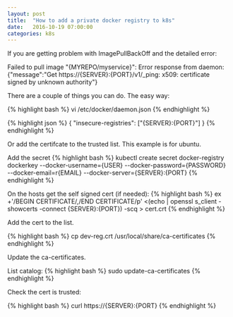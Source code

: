```yaml
---
layout: post
title:  "How to add a private docker registry to k8s"
date:   2016-10-19 07:00:00
categories: k8s
---
```


If you are getting problem with ImagePullBackOff and the detailed error:

Failed to pull image "{MYREPO/myservice}": Error response from daemon: {"message":"Get https://{SERVER}:{PORT}/v1/_ping: x509: certificate signed by unknown authority"}

There are a couple of things you can do.  The easy way:

{% highlight bash %}
vi /etc/docker/daemon.json
{% endhighlight %}

{% highlight json %}
{
  "insecure-registries": ["{SERVER}:{PORT}"]
}
{% endhighlight %}

Or add the certifcate to the trusted list.  This example is for ubuntu.

Add the secret
{% highlight bash %}
kubectl create secret docker-registry dockerkey --docker-username={USER} --docker-password={PASSWORD} --docker-email=r{EMAIL} --docker-server={SERVER}:{PORT}
{% endhighlight %}

On the hosts get the self signed cert (if needed):
{% highlight bash %}
ex +'/BEGIN CERTIFICATE/,/END CERTIFICATE/p' <(echo | openssl s_client -showcerts -connect {SERVER}:{PORT}) -scq > cert.crt
{% endhighlight %}

Add the cert to the list.

{% highlight bash %}
cp dev-reg.crt /usr/local/share/ca-certificates
{% endhighlight %}

Update the ca-certificates. 
 
List catalog:
{% highlight bash %}
sudo update-ca-certificates
{% endhighlight %}

Check the cert is trusted:

{% highlight bash %}
curl https://{SERVER}:{PORT}
{% endhighlight %}